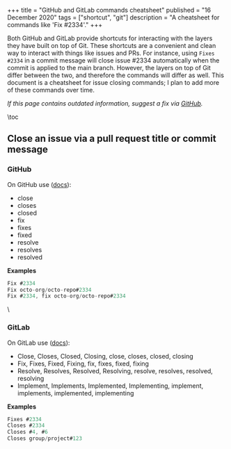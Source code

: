 +++
title = "GitHub and GitLab commands cheatsheet"
published = "16 December 2020"
tags = ["shortcut", "git"]
description = "A cheatsheet for commands like 'Fix #2334'."
+++

Both GitHub and GitLab provide shortcuts for interacting with the layers they have built on top of Git.
These shortcuts are a convenient and clean way to interact with things like issues and PRs.
For instance, using `Fixes #2334` in a commit message will close issue #2334 automatically when the commit is applied to the main branch.
However, the layers on top of Git differ between the two, and therefore the commands will differ as well.
This document is a cheatsheet for issue closing commands; I plan to add more of these commands over time.

*If this page contains outdated information, suggest a fix via [GitHub](https://github.com/rikhuijzer/huijzer.xyz).*

\toc 

## Close an issue via a pull request title or commit message

### GitHub
On GitHub use
([docs](https://docs.github.com/en/free-pro-team@latest/github/managing-your-work-on-github/linking-a-pull-request-to-an-issue#linking-a-pull-request-to-an-issue-using-a-keyword)):

- close
- closes
- closed
- fix
- fixes
- fixed
- resolve
- resolves
- resolved

**Examples**

```c
Fix #2334
Fix octo-org/octo-repo#2334
Fix #2334, fix octo-org/octo-repo#2334
```

\
### GitLab
On GitLab use 
([docs](https://docs.gitlab.com/ee/user/project/issues/managing_issues.html#closing-issues)):

- Close, Closes, Closed, Closing, close, closes, closed, closing 
- Fix, Fixes, Fixed, Fixing, fix, fixes, fixed, fixing 
- Resolve, Resolves, Resolved, Resolving, resolve, resolves, resolved, resolving 
- Implement, Implements, Implemented, Implementing, implement, implements, implemented, implementing 

**Examples**

```c
Fixes #2334
Closes #2334
Closes #4, #6
Closes group/project#123
```
